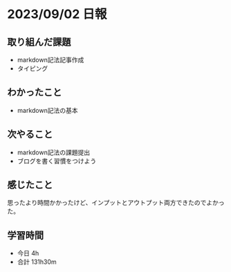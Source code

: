 # 2023/09/02 日報

## 取り組んだ課題
- markdown記法記事作成
- タイピング

## わかったこと
- markdown記法の基本

## 次やること
- markdown記法の課題提出
- ブログを書く習慣をつけよう

## 感じたこと
思ったより時間かかったけど、インプットとアウトプット両方できたのでよかった。

## 学習時間
- 今日 4h
- 合計 131h30m
